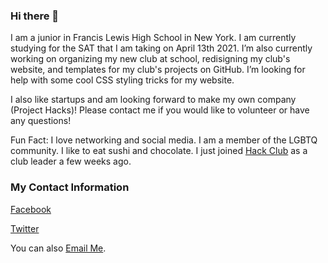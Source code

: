 ### Hi there 👋

<!--
**BetsyZhang10/BetsyZhang10** is a ✨ _special_ ✨ repository because its `README.md` (this file) appears on your GitHub profile.
-->

I am a junior in Francis Lewis High School in New York. I am currently studying for the SAT that I am taking on April 13th 2021. I’m also currently working on organizing my new club at school, redisigning my club's website, and templates for my club's projects on GitHub. I’m looking for help with some cool CSS styling tricks for my website.

I also like startups and am looking forward to make my own company (Project Hacks)! Please contact me if you would like to volunteer or have any questions!

Fun Fact: I love networking and social media. I am a member of the LGBTQ community. I like to eat sushi and chocolate. I just joined [Hack Club](https://hackclub.com/) as a club leader a few weeks ago.

### My Contact Information
[Facebook](https://www.facebook.com/betsyzhang162/)

[Twitter](https://twitter.com/BetsyZhang10)

You can also [Email Me](mailto:bezhang8@gmail.com).

